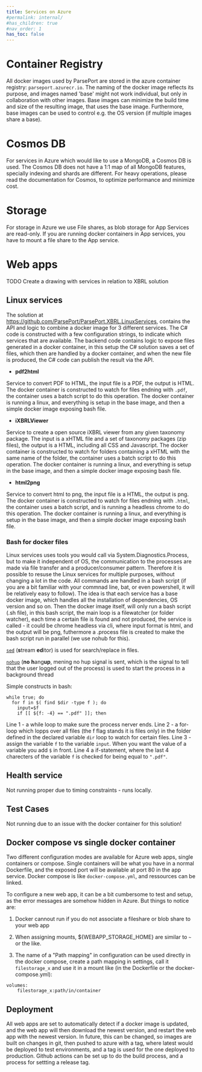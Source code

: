 ```yaml
---
title: Services on Azure
#permalink: internal/
#has_children: true
#nav_order: 1
has_toc: false
---
```


# Container Registry
All docker images used by ParsePort are stored in the azure container registry: `parseport.azurecr.io`. The naming of the docker image reflects its purpose, and images named 'base' might not work individual, but only in collaboration with other images. Base images can minimize the build time and size of the resulting image, that uses the base image. Furthermore, base images can be used to control e.g. the OS version (if multiple images share a base).

# Cosmos DB
For services in Azure which would like to use a MongoDB, a Cosmos DB is used. The Cosmos DB does not have a 1:1 map of all MongoDB features, specially indexing and shards are different. For heavy operations, please read the documentation for Cosmos, to optimize performance and minimize cost.

# Storage
For storage in Azure we use File shares, as blob storage for App Services are read-only. If you are running docker containers in App services, you have to mount a file share to the App service.

# Web apps
TODO Create a drawing with services in relation to XBRL solution

## Linux services
The solution at https://github.com/ParsePort/ParsePort.XBRL.LinuxServices, contains the API and logic to combine a docker image for 3 different services. The C# code is constructed with a few configuration strings, to indicate which services that are available. The backend code contains logic to expose files generated in a docker container, in this setup the C# solution saves a set of files, which then are handled by a docker container, and when the new file is produced, the C# code can publish the result via the API.

* **pdf2html**

Service to convert PDF to HTML, the input file is a PDF, the output is HTML. The docker container is constructed to watch for files endning with `.pdf`, the container uses a batch script to do this operation. The docker container is running a linux, and everything is setup in the base image, and then a simple docker image exposing bash file.

* **iXBRLViewer**

Service to create a open source iXBRL viewer from any given taxonomy package. The input is a xHTML file and a set of taxonomy packages (zip files), the output is a HTML, including all CSS and Javascript. The docker container is constructed to watch for folders containing a xHTML with the same name of the folder, the container uses a batch script to do this operation. The docker container is running a linux, and everything is setup in the base image, and then a simple docker image exposing bash file.

* **html2png**

Service to convert html to png, the input file is a HTML, the output is png. The docker container is constructed to watch for files endning with `.html`, the container uses a batch script, and is running a headless chrome to do this operation. The docker container is running a linux, and everything is setup in the base image, and then a simple docker image exposing bash file.

### Bash for docker files
Linux services uses tools you would call via System.Diagnostics.Process, but to make it independent of OS, the communication to the processes are made via file transfer and a producer/consumer pattern. Therefore it is possible to resuse the Linux services for multiple purposes, without changing a lot in the code. All commands are handled in a bash script (if you are a bit familiar with your commnad line, bat, or even powershell, it will be relatively easy to follow). The idea is that each service has a base docker image, which handles all the installation of dependencies, OS version and so on. Then the docker image itself, will only run a bash script (.sh file), in this bash script, the main loop is a filewatcher (or folder watcher), each time a certain file is found and not produced, the service is called - it could be chrome headless via cli, where input format is html, and the output will be png, futhermore a .process file is created to make the bash script run in parallel (we use nohub for this).

[`sed`](https://www.gnu.org/software/sed/manual/sed.html) (**s**tream **ed**itor) is used for search/replace in files.

[`nohup`](https://linux.101hacks.com/unix/nohup-command/) (**no** **h**ang**up**, mening no hup signal is sent, which is the signal to tell that the user logged out of the process) is used to start the process in a background thread

Simple constructs in bash:
```
while true; do
  for f in $( find $dir -type f ); do
    input=$f
    if [[ ${f: -4} == ".pdf" ]]; then
```
Line 1 - a while loop to make sure the process nerver ends. Line 2 - a for-loop which lopps over all files (the f flag stands it is files only) in the folder defined in the declared variable `dir` loop to watch for certain files. Line 3 - assign the variable `f` to the variable `input`. When you want the value of a variable you add `$` in front. Line 4 a if-statement, where the last 4 charecters of the variable `f` is checked for being equal to `".pdf"`.


## Health service
Not running proper due to timing constraints - runs locally.

## Test Cases
Not running due to an issue with the docker container for this solution!


## Docker compose vs single docker container
Two different configuration modes are available for Azure web apps, single containers or compose. Single containers will be what you have in a normal Dockerfile, and the exposed port will be available at port 80 in the app service. Docker compose is like `docker-compose.yml`, and ressources can be linked.

To configure a new web app, it can be a bit cumbersome to test and setup, as the error messages are somehow hidden in Azure. But things to notice are:
1) Docker cannout run if you do not associate a fileshare or blob share to your web app

2) When assigning mounts, ${WEBAPP_STORAGE_HOME} are similar to `~` or the like.

3) The name of a "Path mapping" in configuration can be used directly in the docker compose, create a path mapping in settings, call it `filestorage_x` and use it in a mount like (in the Dockerfile or the docker-compose.yml):
```
volumes:
    filestorage_x:path/in/container
```


## Deployment
All web apps are set to automatically detect if a docker image is updated, and the web app will then download the newest version, and restart the web app with the newest version. In future, this can be changed, so images are built on changes in git, then pushed to azure with a tag, where latest would be deployed to test environments, and a tag is used for the one deployed to production. Github actions can be set up to do the build process, and a process for settting a release tag.
